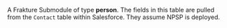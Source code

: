 A Frakture Submodule of type **person**. The fields in this table are pulled from the `Contact` table within Salesforce. They assume NPSP is deployed.
